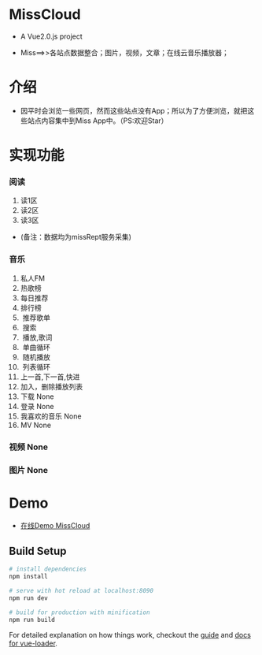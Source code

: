 # MissCloud
* A Vue2.0.js project

* Miss==>>各站点数据整合；图片，视频，文章；在线云音乐播放器；

# 介绍
* 因平时会浏览一些网页，然而这些站点没有App；所以为了方便浏览，就把这些站点内容集中到Miss App中。（PS:欢迎Star）
# 实现功能
### 阅读
1.  读1区
2.  读2区
3.  读3区
* (备注：数据均为missRept服务采集)
### 音乐
1.  私人FM
2.  热歌榜
3.  每日推荐
4.  排行榜
5.  推荐歌单
6.  搜索
7.  播放,歌词
8.  单曲循环
9.  随机播放
10.  列表循环
11. 上一首,下一首,快进
12. 加入，删除播放列表
13. 下载 None
14. 登录 None
15. 我喜欢的音乐 None
16. MV None 
### 视频 None
### 图片 None

# Demo
* <a target="_blank" href="http://139.196.32.78:8090/#/home/music">在线Demo MissCloud</a>



## Build Setup

``` bash
# install dependencies
npm install

# serve with hot reload at localhost:8090
npm run dev

# build for production with minification
npm run build
```

For detailed explanation on how things work, checkout the [guide](http://vuejs-templates.github.io/webpack/) and [docs for vue-loader](http://vuejs.github.io/vue-loader).


